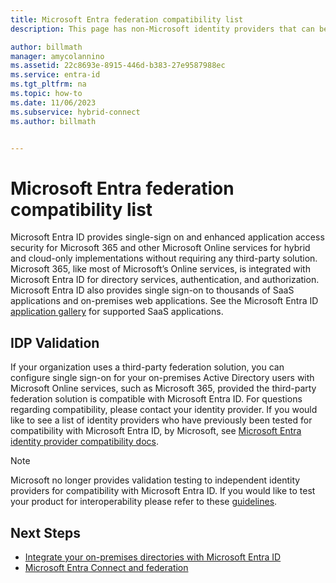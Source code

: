 ```yaml
---
title: Microsoft Entra federation compatibility list
description: This page has non-Microsoft identity providers that can be used to implement single sign-on.

author: billmath
manager: amycolannino
ms.assetid: 22c8693e-8915-446d-b383-27e9587988ec
ms.service: entra-id
ms.tgt_pltfrm: na
ms.topic: how-to
ms.date: 11/06/2023
ms.subservice: hybrid-connect
ms.author: billmath


---
```

# Microsoft Entra federation compatibility list
Microsoft Entra ID provides single-sign on and enhanced application access security for Microsoft 365 and other Microsoft Online services for hybrid and cloud-only implementations without requiring any third-party solution. Microsoft 365, like most of Microsoft’s Online services, is integrated with Microsoft Entra ID for directory services, authentication, and authorization. Microsoft Entra ID also provides single sign-on to thousands of SaaS applications and on-premises web applications. See the Microsoft Entra ID [application gallery](https://azuremarketplace.microsoft.com/marketplace/apps/category/azure-active-directory-apps) for supported SaaS applications. 

## IDP Validation
If your organization uses a third-party federation solution, you can configure single sign-on for your on-premises Active Directory users with Microsoft Online services, such as Microsoft 365, provided the third-party federation solution is compatible with Microsoft Entra ID.  For questions regarding compatibility, please contact your identity provider.  If you would like to see a list of identity providers who have previously been tested for compatibility with Microsoft Entra ID, by Microsoft, see [Microsoft Entra identity provider compatibility docs](https://www.microsoft.com/download/details.aspx?id=56843). 

>[!NOTE]
>Microsoft no longer provides validation testing to independent identity providers for compatibility with Microsoft Entra ID. If you would like to test your product for interoperability please refer to these [guidelines](https://www.microsoft.com/download/details.aspx?id=56843). 

## Next Steps

- [Integrate your on-premises directories with Microsoft Entra ID](../whatis-hybrid-identity.md)
- [Microsoft Entra Connect and federation](how-to-connect-fed-whatis.md)
